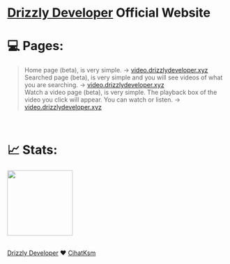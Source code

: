 # [Drizzly Developer](http://video.drizzlydeveloper.xyz) Official Website

# 💻 Pages: 

> Home page (beta), is very simple. 
-> <a href="http://video.drizzlydeveloper.xyz/" target="_blank"> video.drizzlydeveloper.xyz </a> <br>
> Searched page (beta), is very simple and you will see videos of what you are searching. 
-> <a href="http://video.drizzlydeveloper.xyz/" target="_blank"> video.drizzlydeveloper.xyz </a> <br>
> Watch a video page (beta), is very simple. The playback box of the video you click will appear. You can watch or listen. 
-> <a href="http://video.drizzlydeveloper.xyz/" target="_blank"> video.drizzlydeveloper.xyz </a> <br>
<br>

# 📈 Stats:
<a href="https://stats.uptimerobot.com/QAoJjhX990" target="_blank"> 
  <img style="width: 150px;" src="https://uptimerobot.com/assets/images/uptimerobot-logo.svg"> 
</a>

<br>
<br>

<a href="https://drizzlydeveloper.xyz/" target="_blank">Drizzly Developer</a> ❤ 
<a href="https://drizzlydeveloper.xyz/@cihatksm" target="_blank">CihatKsm</a>
